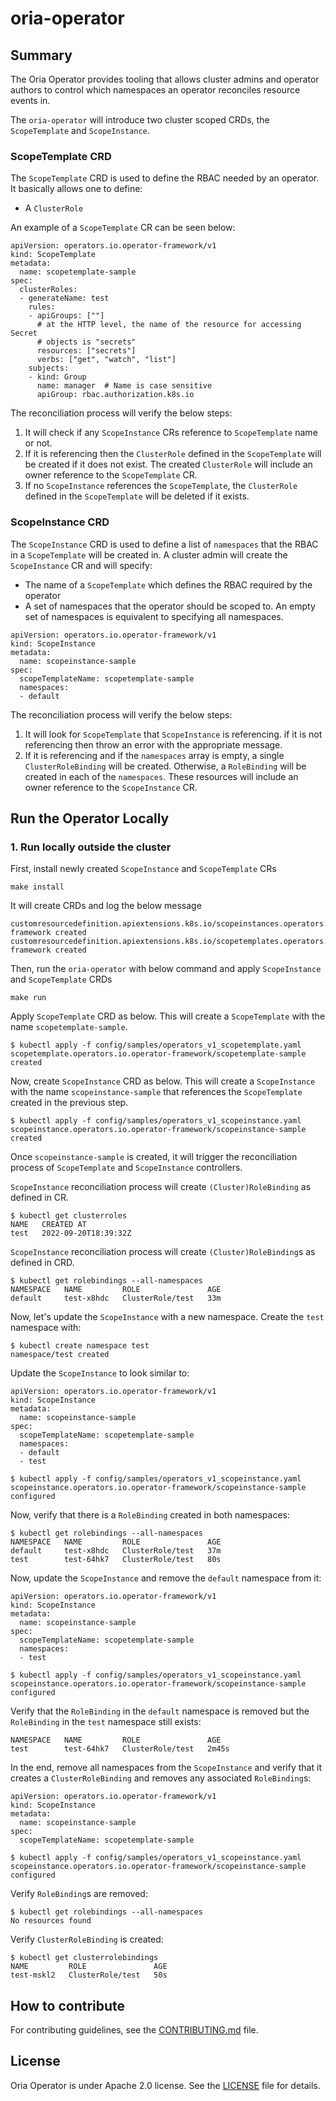 # oria-operator

## Summary

The Oria Operator provides tooling that allows cluster admins and operator authors to control which namespaces an operator reconciles resource events in.

The `oria-operator` will introduce two cluster scoped CRDs, the `ScopeTemplate` and `ScopeInstance`.

### ScopeTemplate CRD

The `ScopeTemplate` CRD is used to define the RBAC needed by an operator. It basically allows one to define:

- A `ClusterRole`

An example of a `ScopeTemplate` CR can be seen below:

```
apiVersion: operators.io.operator-framework/v1
kind: ScopeTemplate
metadata:
  name: scopetemplate-sample
spec:
  clusterRoles:
  - generateName: test
    rules:
    - apiGroups: [""]
      # at the HTTP level, the name of the resource for accessing Secret
      # objects is "secrets"
      resources: ["secrets"]
      verbs: ["get", "watch", "list"]
    subjects:
    - kind: Group
      name: manager  # Name is case sensitive
      apiGroup: rbac.authorization.k8s.io
```

The reconciliation process will verify the below steps:
1. It will check if any `ScopeInstance` CRs reference to `ScopeTemplate` name or not.
2. If it is referencing then the `ClusterRole` defined in the `ScopeTemplate` will be created if it does not exist. The created `ClusterRole` will include an owner reference to the `ScopeTemplate` CR.
3. If no `ScopeInstance` references the `ScopeTemplate`, the `ClusterRole` defined in the `ScopeTemplate` will be deleted if it exists.


### ScopeInstance CRD

The `ScopeInstance` CRD is used to define a list of `namespaces` that the RBAC in a `ScopeTemplate` will be created in. A cluster admin will create the `ScopeInstance` CR and will specify:

- The name of a `ScopeTemplate` which defines the RBAC required by the operator
- A set of namespaces that the operator should be scoped to. An empty set of namespaces is equivalent to specifying all namespaces.

```
apiVersion: operators.io.operator-framework/v1
kind: ScopeInstance
metadata:
  name: scopeinstance-sample
spec:
  scopeTemplateName: scopetemplate-sample
  namespaces:
  - default
```

The reconciliation process will verify the below steps:

1. It will look for `ScopeTemplate` that `ScopeInstance` is referencing. if it is not referencing then throw an error with the appropriate message.
2. If it is referencing and if the `namespaces` array is empty, a single `ClusterRoleBinding` will be created. Otherwise, a `RoleBinding` will be created in each of the `namespaces`. These resources will include an owner reference to the `ScopeInstance` CR.

## Run the Operator Locally

### 1. Run locally outside the cluster 

First, install newly created `ScopeInstance` and `ScopeTemplate` CRs

```
make install
```

It will create CRDs and log the below message

```
customresourcedefinition.apiextensions.k8s.io/scopeinstances.operators.io.operator-framework created
customresourcedefinition.apiextensions.k8s.io/scopetemplates.operators.io.operator-framework created
```

Then, run the `oria-operator` with below command and apply `ScopeInstance` and `ScopeTemplate` CRDs

```
make run
```

Apply `ScopeTemplate` CRD as below. This will create a `ScopeTemplate` with the name `scopetemplate-sample`.

```
$ kubectl apply -f config/samples/operators_v1_scopetemplate.yaml
scopetemplate.operators.io.operator-framework/scopetemplate-sample created
```

Now, create `ScopeInstance` CRD as below. This will create a `ScopeInstance` with the name `scopeinstance-sample` that references the `ScopeTemplate` created in the previous step.

```
$ kubectl apply -f config/samples/operators_v1_scopeinstance.yaml
scopeinstance.operators.io.operator-framework/scopeinstance-sample created
```

Once `scopeinstance-sample` is created, it will trigger the reconciliation process of `ScopeTemplate` and `ScopeInstance` controllers.

`ScopeInstance` reconciliation process will create `(Cluster)RoleBinding` as defined in CR.

```
$ kubectl get clusterroles
NAME   CREATED AT
test   2022-09-20T18:39:32Z
```

`ScopeInstance` reconciliation process will create `(Cluster)RoleBinding`s as defined in CRD.

```
$ kubectl get rolebindings --all-namespaces
NAMESPACE   NAME         ROLE               AGE
default     test-x8hdc   ClusterRole/test   33m
```

Now, let's update the `ScopeInstance` with a new namespace. Create the `test` namespace with:

```
$ kubectl create namespace test
namespace/test created
```

Update the `ScopeInstance` to look similar to:

```
apiVersion: operators.io.operator-framework/v1
kind: ScopeInstance
metadata:
  name: scopeinstance-sample
spec:
  scopeTemplateName: scopetemplate-sample
  namespaces:
  - default
  - test
```

```
$ kubectl apply -f config/samples/operators_v1_scopeinstance.yaml
scopeinstance.operators.io.operator-framework/scopeinstance-sample configured
```

Now, verify that there is a `RoleBinding` created in both namespaces:

```
$ kubectl get rolebindings --all-namespaces
NAMESPACE   NAME         ROLE               AGE
default     test-x8hdc   ClusterRole/test   37m
test        test-64hk7   ClusterRole/test   80s
```

Now, update the `ScopeInstance` and remove the `default` namespace from it:

```
apiVersion: operators.io.operator-framework/v1
kind: ScopeInstance
metadata:
  name: scopeinstance-sample
spec:
  scopeTemplateName: scopetemplate-sample
  namespaces:
  - test
```

```
$ kubectl apply -f config/samples/operators_v1_scopeinstance.yaml
scopeinstance.operators.io.operator-framework/scopeinstance-sample configured
```

Verify that the `RoleBinding` in the `default` namespace is removed but the `RoleBinding` in the `test` namespace still exists:

```
NAMESPACE   NAME         ROLE               AGE
test        test-64hk7   ClusterRole/test   2m45s
```

In the end, remove all namespaces from the `ScopeInstance` and verify that it creates a `ClusterRoleBinding` and removes any associated `RoleBinding`s:

```
apiVersion: operators.io.operator-framework/v1
kind: ScopeInstance
metadata:
  name: scopeinstance-sample
spec:
  scopeTemplateName: scopetemplate-sample
```

```
$ kubectl apply -f config/samples/operators_v1_scopeinstance.yaml
scopeinstance.operators.io.operator-framework/scopeinstance-sample configured
```

Verify `RoleBinding`s are removed:

```
$ kubectl get rolebindings --all-namespaces 
No resources found
```

Verify `ClusterRoleBinding` is created:

```
$ kubectl get clusterrolebindings
NAME         ROLE               AGE
test-mskl2   ClusterRole/test   50s
```

## How to contribute

For contributing guidelines, see the [CONTRIBUTING.md][contributing-file] file.

## License

Oria Operator is under Apache 2.0 license. See the [LICENSE][license_file] file for details.

[controller-runtime]: https://github.com/kubernetes-sigs/controller-runtime
[license_file]:./LICENSE
[of-home]: https://github.com/operator-framework
[of-blog]: https://www.openshift.com/blog/introducing-the-operator-framework
[operator-link]: https://kubernetes.io/docs/concepts/extend-kubernetes/operator/
[sdk-docs]: https://sdk.operatorframework.io
[operator-framework-community]: https://github.com/operator-framework/community
[operator-framework-communication]: https://github.com/operator-framework/community#get-involved
[operator-framework-meetings]: https://github.com/operator-framework/community#meetings
[contributing-file]:./CONTRIBUTING.md

